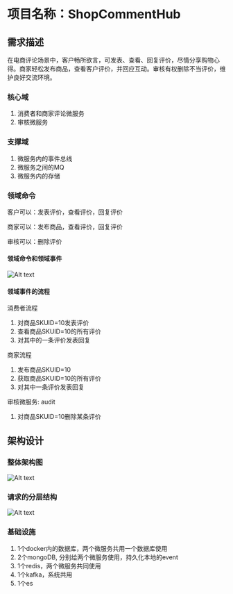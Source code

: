 # 项目名称：ShopCommentHub



## 需求描述
在电商评论场景中，客户畅所欲言，可发表、查看、回复评价，尽情分享购物心得。商家轻松发布商品，查看客户评价，并回应互动。审核有权删除不当评价，维护良好交流环境。

### 核心域
1. 消费者和商家评论微服务
2. 审核微服务


### 支撑域

1. 微服务内的事件总线
2. 微服务之间的MQ
3. 微服务内的存储



### 领域命令

客户可以：发表评价，查看评价，回复评价

商家可以：发布商品，查看评价，回复评价

审核可以：删除评价

#### 领域命令和领域事件

![Alt text](image.png)

#### 领域事件的流程
消费者流程
1. 对商品SKUID=10发表评价
2. 查看商品SKUID=10的所有评价
3. 对其中的一条评价发表回复

商家流程
1. 发布商品SKUID=10
2. 获取商品SKUID=10的所有评价
3. 对其中一条评价发表回复

审核微服务: audit 
1. 对商品SKUID=10删除某条评价

## 架构设计

### 整体架构图

![Alt text](image-1.png)

### 请求的分层结构

![Alt text](image-2.png)

### 基础设施

1. 1个docker内的数据库，两个微服务共用一个数据库使用
2. 2个mongoDB, 分别给两个微服务使用，持久化本地的event
3. 1个redis，两个微服务共同使用
4. 1个kafka，系统共用
5. 1个es
